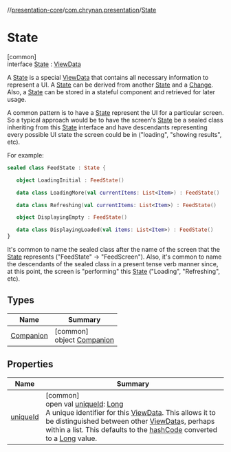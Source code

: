 //[presentation-core](../../../index.md)/[com.chrynan.presentation](../index.md)/[State](index.md)

# State

[common]\
interface [State](index.md) : [ViewData](../-view-data/index.md)

A [State](index.md) is a special [ViewData](../-view-data/index.md) that contains all necessary information to represent a UI. A [State](index.md) can be derived from another [State](index.md) and a [Change](../-change/index.md). Also, a [State](index.md) can be stored in a stateful component and retrieved for later usage.

A common pattern is to have a [State](index.md) represent the UI for a particular screen. So a typical approach would be to have the screen's [State](index.md) be a sealed class inheriting from this [State](index.md) interface and have descendants representing every possible UI state the screen could be in (&quot;loading&quot;, &quot;showing results&quot;, etc).

For example:

```kotlin
sealed class FeedState : State {

   object LoadingInitial : FeedState()

   data class LoadingMore(val currentItems: List<Item>) : FeedState()

   data class Refreshing(val currentItems: List<Item>) : FeedState()

   object DisplayingEmpty : FeedState()

   data class DisplayingLoaded(val items: List<Item>) : FeedState()
}
```

It's common to name the sealed class after the name of the screen that the [State](index.md) represents (&quot;FeedState&quot; -> &quot;FeedScreen&quot;). Also, it's common to name the descendants of the sealed class in a present tense verb manner since, at this point, the screen is &quot;performing&quot; this [State](index.md) (&quot;Loading&quot;, &quot;Refreshing&quot;, etc).

## Types

| Name | Summary |
|---|---|
| [Companion](-companion/index.md) | [common]<br>object [Companion](-companion/index.md) |

## Properties

| Name | Summary |
|---|---|
| [uniqueId](../-view-data/unique-id.md) | [common]<br>open val [uniqueId](../-view-data/unique-id.md): [Long](https://kotlinlang.org/api/latest/jvm/stdlib/kotlin/-long/index.html)<br>A unique identifier for this [ViewData](../-view-data/index.md). This allows it to be distinguished between other [ViewData](../-view-data/index.md)s, perhaps within a list. This defaults to the [hashCode](../../../../presentation-core/com.chrynan.presentation/-view-data/hash-code.md) converted to a [Long](https://kotlinlang.org/api/latest/jvm/stdlib/kotlin/-long/index.html) value. |
